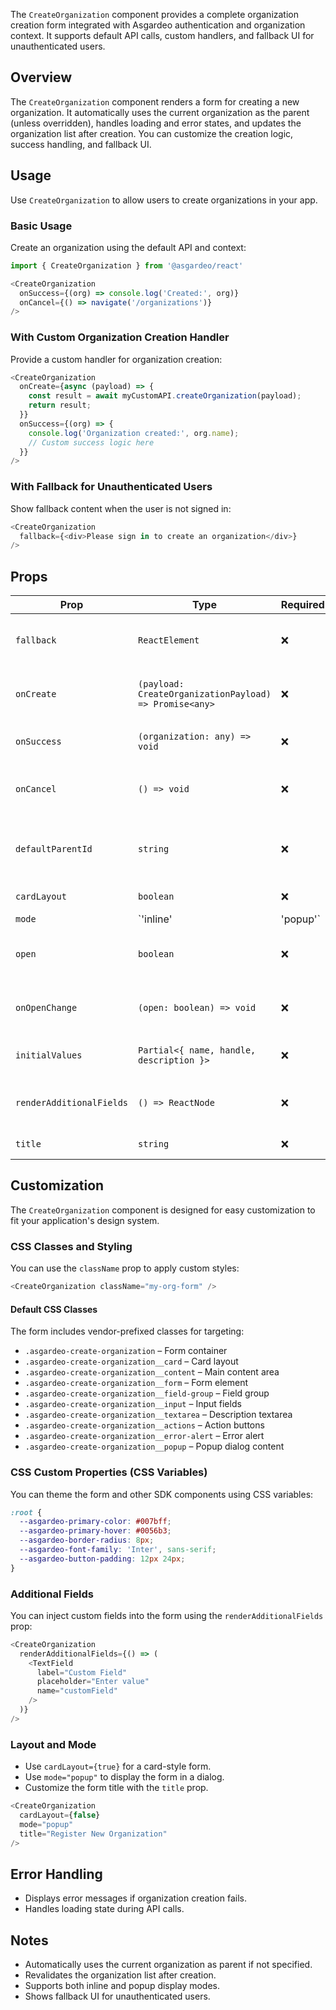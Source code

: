 The `CreateOrganization` component provides a complete organization creation form integrated with Asgardeo authentication and organization context. It supports default API calls, custom handlers, and fallback UI for unauthenticated users.

## Overview

The `CreateOrganization` component renders a form for creating a new organization. It automatically uses the current organization as the parent (unless overridden), handles loading and error states, and updates the organization list after creation. You can customize the creation logic, success handling, and fallback UI.

## Usage

Use `CreateOrganization` to allow users to create organizations in your app.

### Basic Usage

Create an organization using the default API and context:

```javascript title="CreateOrganization Example"
import { CreateOrganization } from '@asgardeo/react'

<CreateOrganization
  onSuccess={(org) => console.log('Created:', org)}
  onCancel={() => navigate('/organizations')}
/>
```

### With Custom Organization Creation Handler

Provide a custom handler for organization creation:

```javascript title="Custom Handler"
<CreateOrganization
  onCreate={async (payload) => {
    const result = await myCustomAPI.createOrganization(payload);
    return result;
  }}
  onSuccess={(org) => {
    console.log('Organization created:', org.name);
    // Custom success logic here
  }}
/>
```

### With Fallback for Unauthenticated Users

Show fallback content when the user is not signed in:

```javascript title="Fallback"
<CreateOrganization
  fallback={<div>Please sign in to create an organization</div>}
/>
```

## Props

<!-- markdownlint-disable MD056 -->
| Prop              | Type                                      | Required | Description                                                      |
|-------------------|-------------------------------------------|----------|------------------------------------------------------------------|
| `fallback`        | `ReactElement`                            | ❌       | Content to show when the user is not signed in                   |
| `onCreate`        | `(payload: CreateOrganizationPayload) => Promise<any>` | ❌       | Custom organization creation handler                             |
| `onSuccess`       | `(organization: any) => void`             | ❌       | Callback after successful creation                               |
| `onCancel`        | `() => void`                              | ❌       | Callback when the user cancels the form                          |
| `defaultParentId` | `string`                                  | ❌       | Parent organization ID (defaults to current organization)        |
| `cardLayout`      | `boolean`                                 | ❌       | Show form in a card layout                                       |
| `mode`            | `'inline' | 'popup'`                     | ❌       | Display mode for the form (inline or popup)                      |
| `open`            | `boolean`                                 | ❌       | Whether the popup is open (for `mode="popup"`)                   |
| `onOpenChange`    | `(open: boolean) => void`                 | ❌       | Callback when popup open state changes                           |
| `initialValues`   | `Partial<{ name, handle, description }>`  | ❌       | Initial values for the form fields                               |
| `renderAdditionalFields` | `() => ReactNode`                  | ❌       | Render additional custom fields in the form                      |
| `title`           | `string`                                  | ❌       | Custom form title                                                |
<!-- markdownlint-enable MD056 -->

## Customization

The `CreateOrganization` component is designed for easy customization to fit your application's design system.

### CSS Classes and Styling

You can use the `className` prop to apply custom styles:

```javascript
<CreateOrganization className="my-org-form" />
```

#### Default CSS Classes

The form includes vendor-prefixed classes for targeting:

- `.asgardeo-create-organization` – Form container
- `.asgardeo-create-organization__card` – Card layout
- `.asgardeo-create-organization__content` – Main content area
- `.asgardeo-create-organization__form` – Form element
- `.asgardeo-create-organization__field-group` – Field group
- `.asgardeo-create-organization__input` – Input fields
- `.asgardeo-create-organization__textarea` – Description textarea
- `.asgardeo-create-organization__actions` – Action buttons
- `.asgardeo-create-organization__error-alert` – Error alert
- `.asgardeo-create-organization__popup` – Popup dialog content

### CSS Custom Properties (CSS Variables)

You can theme the form and other SDK components using CSS variables:

```css
:root {
  --asgardeo-primary-color: #007bff;
  --asgardeo-primary-hover: #0056b3;
  --asgardeo-border-radius: 8px;
  --asgardeo-font-family: 'Inter', sans-serif;
  --asgardeo-button-padding: 12px 24px;
}
```

### Additional Fields

You can inject custom fields into the form using the `renderAdditionalFields` prop:

```javascript
<CreateOrganization
  renderAdditionalFields={() => (
    <TextField
      label="Custom Field"
      placeholder="Enter value"
      name="customField"
    />
  )}
/>
```

### Layout and Mode

- Use `cardLayout={true}` for a card-style form.
- Use `mode="popup"` to display the form in a dialog.
- Customize the form title with the `title` prop.

```javascript
<CreateOrganization
  cardLayout={false}
  mode="popup"
  title="Register New Organization"
/>
```

## Error Handling

- Displays error messages if organization creation fails.
- Handles loading state during API calls.

## Notes

- Automatically uses the current organization as parent if not specified.
- Revalidates the organization list after creation.
- Supports both inline and popup display modes.
- Shows fallback UI for unauthenticated users.
